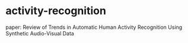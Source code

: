 # activity-recognition
paper: Review of Trends in Automatic Human Activity Recognition Using Synthetic Audio-Visual Data
